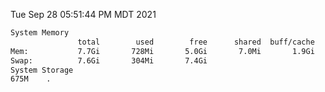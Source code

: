 Tue Sep 28 05:51:44 PM MDT 2021
```bash
System Memory
               total        used        free      shared  buff/cache   available
Mem:           7.7Gi       728Mi       5.0Gi       7.0Mi       1.9Gi       6.6Gi
Swap:          7.6Gi       304Mi       7.4Gi
System Storage
675M	.
```
